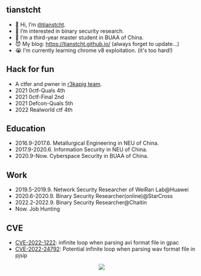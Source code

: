 ## tianstcht
- 👋 Hi, I’m [@tianstcht](https://github.com/tianstcht).
- 👀 I’m interested in binary security research.
- 🎩 I‘m a third-year master student in BUAA of China.
- 😈 My blog: https://tianstcht.github.io/ (always forget to update...)
- 😭 I’m currently learning chrome v8 exploitation. (it's too hard!)

## Hack for fun
- A ctfer and pwner in [r3kapig team](https://r3kapig.com/).
- 2021 0ctf-Quals 4th
- 2021 0ctf-Final 2nd
- 2021 Defcon-Quals 5th
- 2022 Realworld ctf 4th

## Education
- 2016.9-2017.6. Metallurgical Engineering in NEU of China.
- 2017.9-2020.6. Information Security in NEU of China.
- 2020.9-Now. Cyberspace Security in BUAA of China.

## Work
- 2019.5-2019.9. Network Security Researcher of WeiRan Lab@Huawei
- 2020.6-2020.9. Binary Security Researcher(online)@StarCross
- 2022.2-2022.9. Binary Security Researcher@Chaitin
- Now. Job Hunting

## CVE
- [CVE-2022-1222](https://huntr.dev/bounties/f8cb85b8-7ff3-47f1-a9a6-7080eb371a3d/): infinite loop when parsing avi format file in gpac
- [CVE-2022-24792](https://github.com/pjsip/pjproject/security/advisories/GHSA-rwgw-vwxg-q799): Potential infinite loop when parsing wav format file in pjsip


<p align = "center" >
  <img src = "https://komarev.com/ghpvc/?username=wangscaler" >
</p>
